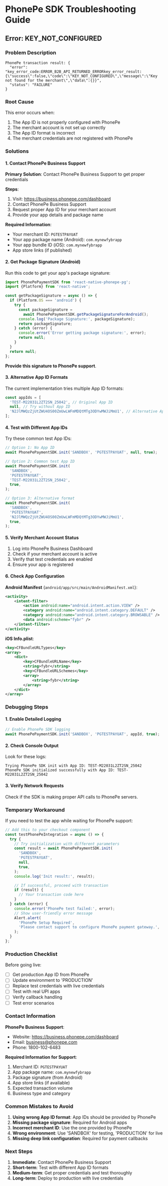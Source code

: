 # PhonePe SDK Troubleshooting Guide

## Error: KEY_NOT_CONFIGURED

### Problem Description

```
PhonePe transaction result: {
  "error": "key_error_code:ERROR_B2B_API_RETURNED_ERRORkey_error_result:{\"success\":false,\"code\":\"KEY_NOT_CONFIGURED\",\"message\":\"Key not found for the merchant\",\"data\":{}}",
  "status": "FAILURE"
}
```

### Root Cause

This error occurs when:

1. The App ID is not properly configured with PhonePe
2. The merchant account is not set up correctly
3. The App ID format is incorrect
4. The merchant credentials are not registered with PhonePe

### Solutions

#### 1. Contact PhonePe Business Support

**Primary Solution**: Contact PhonePe Business Support to get proper credentials

**Steps**:

1. Visit: https://business.phonepe.com/dashboard
2. Contact PhonePe Business Support
3. Request proper App ID for your merchant account
4. Provide your app details and package name

**Required Information**:

- Your merchant ID: `PGTESTPAYUAT`
- Your app package name (Android): `com.mynewfybrapp`
- Your app bundle ID (iOS): `com.mynewfybrapp`
- App store links (if published)

#### 2. Get Package Signature (Android)

Run this code to get your app's package signature:

```javascript
import PhonePePaymentSDK from 'react-native-phonepe-pg';
import {Platform} from 'react-native';

const getPackageSignature = async () => {
  if (Platform.OS === 'android') {
    try {
      const packageSignature =
        await PhonePePaymentSDK.getPackageSignatureForAndroid();
      console.log('Package Signature:', packageSignature);
      return packageSignature;
    } catch (error) {
      console.error('Error getting package signature:', error);
      return null;
    }
  }
  return null;
};
```

**Provide this signature to PhonePe support**.

#### 3. Alternative App ID Formats

The current implementation tries multiple App ID formats:

```javascript
const appIds = [
  'TEST-M22031L2ZT2SN_25042', // Original App ID
  null, // Try without App ID
  'N2JlMWQzZjUtZWU4OS00ZmUwLWFmMDQtMTg3ODYwMWJiMmU1', // Alternative App ID
];
```

#### 4. Test with Different App IDs

Try these common test App IDs:

```javascript
// Option 1: No App ID
await PhonePePaymentSDK.init('SANDBOX', 'PGTESTPAYUAT', null, true);

// Option 2: Common test App ID
await PhonePePaymentSDK.init(
  'SANDBOX',
  'PGTESTPAYUAT',
  'TEST-M22031L2ZT2SN_25042',
  true,
);

// Option 3: Alternative format
await PhonePePaymentSDK.init(
  'SANDBOX',
  'PGTESTPAYUAT',
  'N2JlMWQzZjUtZWU4OS00ZmUwLWFmMDQtMTg3ODYwMWJiMmU1',
  true,
);
```

#### 5. Verify Merchant Account Status

1. Log into PhonePe Business Dashboard
2. Check if your merchant account is active
3. Verify that test credentials are enabled
4. Ensure your app is registered

#### 6. Check App Configuration

**Android Manifest** (`android/app/src/main/AndroidManifest.xml`):

```xml
<activity>
    <intent-filter>
        <action android:name="android.intent.action.VIEW" />
        <category android:name="android.intent.category.DEFAULT" />
        <category android:name="android.intent.category.BROWSABLE" />
        <data android:scheme="fybr" />
    </intent-filter>
</activity>
```

**iOS Info.plist**:

```xml
<key>CFBundleURLTypes</key>
<array>
    <dict>
        <key>CFBundleURLName</key>
        <string>fybr</string>
        <key>CFBundleURLSchemes</key>
        <array>
            <string>fybr</string>
        </array>
    </dict>
</array>
```

### Debugging Steps

#### 1. Enable Detailed Logging

```javascript
// Enable PhonePe SDK logging
await PhonePePaymentSDK.init('SANDBOX', 'PGTESTPAYUAT', appId, true);
```

#### 2. Check Console Output

Look for these logs:

```
Trying PhonePe SDK init with App ID: TEST-M22031L2ZT2SN_25042
PhonePe SDK initialized successfully with App ID: TEST-M22031L2ZT2SN_25042
```

#### 3. Verify Network Requests

Check if the SDK is making proper API calls to PhonePe servers.

### Temporary Workaround

If you need to test the app while waiting for PhonePe support:

```javascript
// Add this to your checkout component
const testPhonePeIntegration = async () => {
  try {
    // Try initialization with different parameters
    const result = await PhonePePaymentSDK.init(
      'SANDBOX',
      'PGTESTPAYUAT',
      null,
      true,
    );
    console.log('Init result:', result);

    // If successful, proceed with transaction
    if (result) {
      // Your transaction code here
    }
  } catch (error) {
    console.error('PhonePe test failed:', error);
    // Show user-friendly error message
    Alert.alert(
      'PhonePe Setup Required',
      'Please contact support to configure PhonePe payment gateway.',
    );
  }
};
```

### Production Checklist

Before going live:

- [ ] Get production App ID from PhonePe
- [ ] Update environment to 'PRODUCTION'
- [ ] Replace test credentials with live credentials
- [ ] Test with real UPI apps
- [ ] Verify callback handling
- [ ] Test error scenarios

### Contact Information

**PhonePe Business Support**:

- Website: https://business.phonepe.com/dashboard
- Email: business@phonepe.com
- Phone: 1800-102-6483

**Required Information for Support**:

1. Merchant ID: `PGTESTPAYUAT`
2. App package name: `com.mynewfybrapp`
3. Package signature (from Android)
4. App store links (if available)
5. Expected transaction volume
6. Business type and category

### Common Mistakes to Avoid

1. **Using wrong App ID format**: App IDs should be provided by PhonePe
2. **Missing package signature**: Required for Android apps
3. **Incorrect merchant ID**: Use the one provided by PhonePe
4. **Wrong environment**: Use 'SANDBOX' for testing, 'PRODUCTION' for live
5. **Missing deep link configuration**: Required for payment callbacks

### Next Steps

1. **Immediate**: Contact PhonePe Business Support
2. **Short-term**: Test with different App ID formats
3. **Medium-term**: Get proper credentials and test thoroughly
4. **Long-term**: Deploy to production with live credentials
